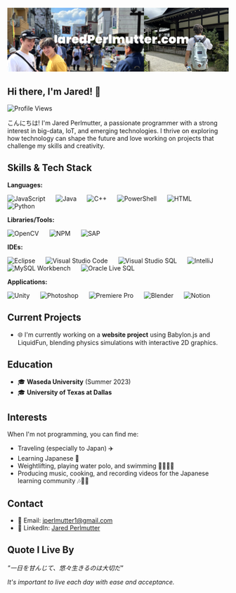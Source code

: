 [![header](./banner.png)](https://jaredperlmutter.com)

## Hi there, I'm Jared! 👋

![Profile Views](https://komarev.com/ghpvc/?username=jear-bear)

こんにちは! I'm Jared Perlmutter, a passionate programmer with a strong interest in big-data, IoT, and emerging technologies. I thrive on exploring how technology can shape the future and love working on projects that challenge my skills and creativity.

## Skills & Tech Stack

<style>
  :root {
    --icon-spacing: 20px;
  }
  .icon-container img {
    margin-right: var(--icon-spacing);
  }
</style>

**Languages:**
<div class="icon-container">
  <img src="https://cdn.svgporn.com/logos/javascript.svg" alt="JavaScript" height="30"/>
  <img src="https://cdn.svgporn.com/logos/java.svg" alt="Java" height="30"/>
  <img src="https://cdn.svgporn.com/logos/c-plusplus.svg" alt="C++" height="30"/>
  <img src="https://raw.githubusercontent.com/gist/Xainey/d5bde7d01dcbac51ac951810e94313aa/raw/6c858c46726541b48ddaaebab29c41c07a196394/PowerShell.svg" alt="PowerShell" height="30"/>
  <img src="https://cdn.svgporn.com/logos/html-5.svg" alt="HTML" height="30"/>
  <img src="https://cdn.svgporn.com/logos/python.svg" alt="Python" height="30"/>
</div>

**Libraries/Tools:**
<div class="icon-container">
  <img src="https://cdn.svgporn.com/logos/opencv.svg" alt="OpenCV" height="30"/>
  <img src="https://cdn.svgporn.com/logos/npm.svg" alt="NPM" height="30"/>
  <img src="https://cdn.svgporn.com/logos/sap.svg" alt="SAP" height="30"/>
</div>

**IDEs:**
<div class="icon-container">
  <img src="https://cdn.svgporn.com/logos/eclipse.svg" alt="Eclipse" height="30"/>
  <img src="https://cdn.svgporn.com/logos/visual-studio-code.svg" alt="Visual Studio Code" height="30"/>
  <img src="https://cdn.svgporn.com/logos/visual-studio.svg" alt="Visual Studio SQL" height="30"/>
  <img src="https://cdn.svgporn.com/logos/intellij-idea.svg" alt="IntelliJ" height="30"/>
  <img src="https://cdn.svgporn.com/logos/mysql.svg" alt="MySQL Workbench" height="30"/>
  <img src="https://cdn.svgporn.com/logos/oracle.svg" alt="Oracle Live SQL" height="30"/>
</div>

**Applications:**
<div class="icon-container">
  <img src="https://cdn.svgporn.com/logos/unity.svg" alt="Unity" height="30"/>
  <img src="https://cdn.svgporn.com/logos/adobe-photoshop.svg" alt="Photoshop" height="30"/>
  <img src="https://cdn.svgporn.com/logos/adobe-premiere.svg" alt="Premiere Pro" height="30"/>
  <img src="https://cdn.svgporn.com/logos/blender.svg" alt="Blender" height="30"/>
  <img src="https://cdn.svgporn.com/logos/notion.svg" alt="Notion" height="30"/>
</div>

## Current Projects

- 🌐 I'm currently working on a **website project** using Babylon.js and LiquidFun, blending physics simulations with interactive 2D graphics.

## Education

- 🎓 **Waseda University** (Summer 2023)
- 🎓 **University of Texas at Dallas**

## Interests

When I'm not programming, you can find me:
- Traveling (especially to Japan) ✈️
- Learning Japanese :crossed_flags:
- Weightlifting, playing water polo, and swimming 🏋️‍♂️🏊‍♂️
- Producing music, cooking, and recording videos for the Japanese learning community 🎶🍳🎥

## Contact

- 📧 Email: [jperlmutter1@gmail.com](mailto:jperlmutter1@gmail.com)
- 💼 LinkedIn: [Jared Perlmutter](https://www.linkedin.com/in/jaredperlmutter)

## Quote I Live By
*"一日を甘んじて、悠々生きるのは大切だ"*

*It's important to live each day with ease and acceptance.*

